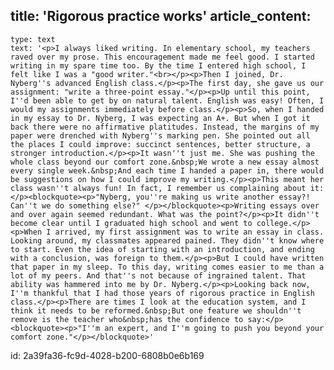 title: 'Rigorous practice works'
article_content:
  -
    type: text
    text: '<p>I always liked writing. In elementary school, my teachers raved over my prose. This encouragement made me feel good. I started writing in my spare time too. By the time I entered high school, I felt like I was a "good writer."<br></p><p>Then I joined, Dr. Nyberg''s advanced English class.</p><p>The first day, she gave us our assignment: "write a three-point essay."</p><p>Up until this point, I''d been able to get by on natural talent. English was easy! Often, I would my assignments immediately before class.</p><p>So, when I handed in my essay to Dr. Nyberg, I was expecting an A+. But when I got it back there were no affirmative platitudes. Instead, the margins of my paper were drenched with Nyberg''s marking pen. She pointed out all the places I could improve: succinct sentences, better structure, a stronger introduction.</p><p>It wasn''t just me. She was pushing the whole class beyond our comfort zone.&nbsp;We wrote a new essay almost every single week.&nbsp;And each time I handed a paper in, there would be suggestions on how I could improve my writing.</p><p>This meant her class wasn''t always fun! In fact, I remember us complaining about it: </p><blockquote><p>"Nyberg, you''re making us write another essay?! Can''t we do something else?" </p></blockquote><p>Writing essays over and over again seemed redundant. What was the point?</p><p>It didn''t become clear until I graduated high school and went to college.</p><p>When I arrived, my first assignment was to write an essay in class. Looking around, my classmates appeared pained. They didn''t know where to start. Even the idea of starting with an introduction, and ending with a conclusion, was foreign to them.</p><p>But I could have written that paper in my sleep. To this day, writing comes easier to me than a lot of my peers. And that''s not because of ingrained talent. That ability was hammered into me by Dr. Nyberg.</p><p>Looking back now, I''m thankful that I had those years of rigorous practice in English class.</p><p>There are times I look at the education system, and I think it needs to be reformed.&nbsp;But one feature we shouldn''t remove is the teacher who&nbsp;has the confidence to say:</p><blockquote><p>"I''m an expert, and I''m going to push you beyond your comfort zone."</p></blockquote>'
id: 2a39fa36-fc9d-4028-b200-6808b0e6b169
